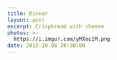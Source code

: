 ```yaml
---
title: Dinner
layout: post
excerpt: Crispbread with cheese
photos: >-
  https://i.imgur.com/yMXec1M.png
date: 2019-10-08 20:30:00
---
```

